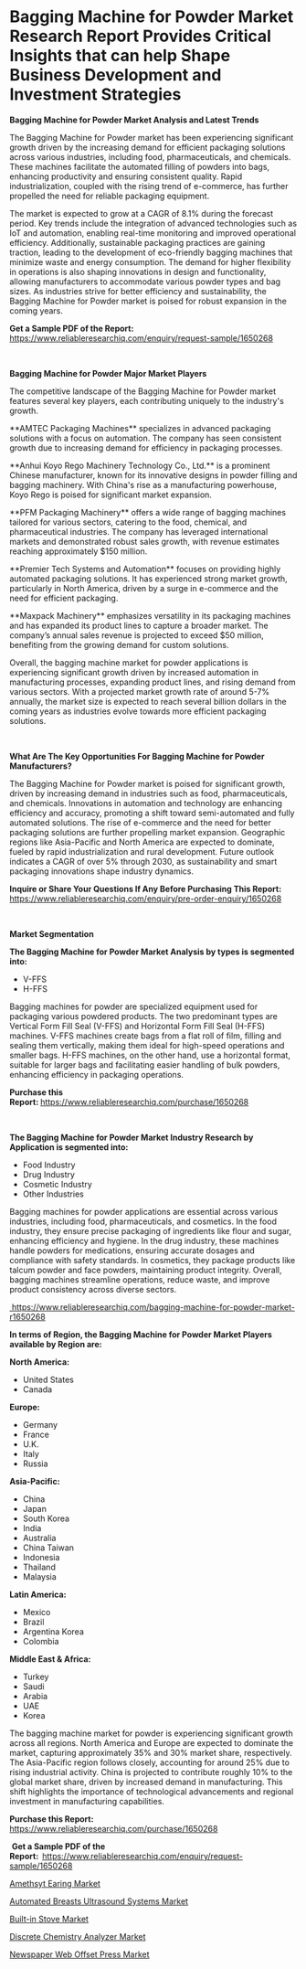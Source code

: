 <p><h1>Bagging Machine for Powder Market Research Report Provides Critical Insights that can help Shape Business Development and Investment Strategies</h1></p><p><strong>Bagging Machine for Powder Market Analysis and Latest Trends</strong></p>
<p><p>The Bagging Machine for Powder market has been experiencing significant growth driven by the increasing demand for efficient packaging solutions across various industries, including food, pharmaceuticals, and chemicals. These machines facilitate the automated filling of powders into bags, enhancing productivity and ensuring consistent quality. Rapid industrialization, coupled with the rising trend of e-commerce, has further propelled the need for reliable packaging equipment.</p><p>The market is expected to grow at a CAGR of 8.1% during the forecast period. Key trends include the integration of advanced technologies such as IoT and automation, enabling real-time monitoring and improved operational efficiency. Additionally, sustainable packaging practices are gaining traction, leading to the development of eco-friendly bagging machines that minimize waste and energy consumption. The demand for higher flexibility in operations is also shaping innovations in design and functionality, allowing manufacturers to accommodate various powder types and bag sizes. As industries strive for better efficiency and sustainability, the Bagging Machine for Powder market is poised for robust expansion in the coming years.</p></p>
<p><strong>Get a Sample PDF of the Report:&nbsp;</strong> <a href="https://www.reliableresearchiq.com/enquiry/request-sample/1650268?utm_campaign=1087&utm_medium=2&utm_source=Github&utm_content=ia&utm_term=23032025&utm_id=bagging-machine-for-powder">https://www.reliableresearchiq.com/enquiry/request-sample/1650268</a></p>
<p>&nbsp;</p>
<p><strong>Bagging Machine for Powder Major Market Players</strong></p>
<p><p>The competitive landscape of the Bagging Machine for Powder market features several key players, each contributing uniquely to the industry's growth. </p><p>**AMTEC Packaging Machines** specializes in advanced packaging solutions with a focus on automation. The company has seen consistent growth due to increasing demand for efficiency in packaging processes. </p><p>**Anhui Koyo Rego Machinery Technology Co., Ltd.** is a prominent Chinese manufacturer, known for its innovative designs in powder filling and bagging machinery. With China's rise as a manufacturing powerhouse, Koyo Rego is poised for significant market expansion.</p><p>**PFM Packaging Machinery** offers a wide range of bagging machines tailored for various sectors, catering to the food, chemical, and pharmaceutical industries. The company has leveraged international markets and demonstrated robust sales growth, with revenue estimates reaching approximately $150 million.</p><p>**Premier Tech Systems and Automation** focuses on providing highly automated packaging solutions. It has experienced strong market growth, particularly in North America, driven by a surge in e-commerce and the need for efficient packaging.</p><p>**Maxpack Machinery** emphasizes versatility in its packaging machines and has expanded its product lines to capture a broader market. The company’s annual sales revenue is projected to exceed $50 million, benefiting from the growing demand for custom solutions.</p><p>Overall, the bagging machine market for powder applications is experiencing significant growth driven by increased automation in manufacturing processes, expanding product lines, and rising demand from various sectors. With a projected market growth rate of around 5-7% annually, the market size is expected to reach several billion dollars in the coming years as industries evolve towards more efficient packaging solutions.</p></p>
<p>&nbsp;</p>
<p><strong>What Are The Key Opportunities For Bagging Machine for Powder Manufacturers?</strong></p>
<p><p>The Bagging Machine for Powder market is poised for significant growth, driven by increasing demand in industries such as food, pharmaceuticals, and chemicals. Innovations in automation and technology are enhancing efficiency and accuracy, promoting a shift toward semi-automated and fully automated solutions. The rise of e-commerce and the need for better packaging solutions are further propelling market expansion. Geographic regions like Asia-Pacific and North America are expected to dominate, fueled by rapid industrialization and rural development. Future outlook indicates a CAGR of over 5% through 2030, as sustainability and smart packaging innovations shape industry dynamics.</p></p>
<p><strong>Inquire or Share Your Questions If Any Before Purchasing This Report:</strong> <a href="https://www.reliableresearchiq.com/enquiry/pre-order-enquiry/1650268?utm_campaign=1087&utm_medium=2&utm_source=Github&utm_content=ia&utm_term=23032025&utm_id=bagging-machine-for-powder">https://www.reliableresearchiq.com/enquiry/pre-order-enquiry/1650268</a></p>
<p>&nbsp;</p>
<p><strong>Market Segmentation</strong></p>
<p><strong>The Bagging Machine for Powder Market Analysis by types is segmented into:</strong></p>
<p><ul><li>V-FFS</li><li>H-FFS</li></ul></p>
<p><p>Bagging machines for powder are specialized equipment used for packaging various powdered products. The two predominant types are Vertical Form Fill Seal (V-FFS) and Horizontal Form Fill Seal (H-FFS) machines. V-FFS machines create bags from a flat roll of film, filling and sealing them vertically, making them ideal for high-speed operations and smaller bags. H-FFS machines, on the other hand, use a horizontal format, suitable for larger bags and facilitating easier handling of bulk powders, enhancing efficiency in packaging operations.</p></p>
<p><strong>Purchase this Report:&nbsp;</strong><a href="https://www.reliableresearchiq.com/purchase/1650268?utm_campaign=1087&utm_medium=2&utm_source=Github&utm_content=ia&utm_term=23032025&utm_id=bagging-machine-for-powder">https://www.reliableresearchiq.com/purchase/1650268</a></p>
<p>&nbsp;</p>
<p><strong>The Bagging Machine for Powder Market Industry Research by Application is segmented into:</strong></p>
<p><ul><li>Food Industry</li><li>Drug Industry</li><li>Cosmetic Industry</li><li>Other Industries</li></ul></p>
<p><p>Bagging machines for powder applications are essential across various industries, including food, pharmaceuticals, and cosmetics. In the food industry, they ensure precise packaging of ingredients like flour and sugar, enhancing efficiency and hygiene. In the drug industry, these machines handle powders for medications, ensuring accurate dosages and compliance with safety standards. In cosmetics, they package products like talcum powder and face powders, maintaining product integrity. Overall, bagging machines streamline operations, reduce waste, and improve product consistency across diverse sectors.</p></p>
<p><a href="https://www.reliableresearchiq.com/bagging-machine-for-powder-market-r1650268?utm_campaign=1087&utm_medium=2&utm_source=Github&utm_content=ia&utm_term=23032025&utm_id=bagging-machine-for-powder">&nbsp;https://www.reliableresearchiq.com/bagging-machine-for-powder-market-r1650268</a></p>
<p><strong>In terms of Region, the Bagging Machine for Powder Market Players available by Region are:</strong></p>
<p>
    <p> <strong> North America: </strong>
        <ul>
            <li>United States</li>
            <li>Canada</li>
        </ul>
        </p> 
    <p> <strong> Europe: </strong>
        <ul>
            <li>Germany</li>
            <li>France</li>
            <li>U.K.</li>
            <li>Italy</li>
            <li>Russia</li>
        </ul>
        </p> 
    <p> <strong> Asia-Pacific: </strong>
        <ul>
            <li>China</li>
            <li>Japan</li>
            <li>South Korea</li>
            <li>India</li>
            <li>Australia</li>
            <li>China Taiwan</li>
            <li>Indonesia</li>
            <li>Thailand</li>
            <li>Malaysia</li>
        </ul>
        </p> 
    <p> <strong> Latin America: </strong>
        <ul>
            <li>Mexico</li>
            <li>Brazil</li>
            <li>Argentina Korea</li>
            <li>Colombia</li>
        </ul>
        </p> 
    <p> <strong> Middle East & Africa: </strong>
        <ul>
            <li>Turkey</li>
            <li>Saudi</li>
            <li>Arabia</li>
            <li>UAE</li>
            <li>Korea</li>
        </ul>
    </p>
    </p>
<p><p>The bagging machine market for powder is experiencing significant growth across all regions. North America and Europe are expected to dominate the market, capturing approximately 35% and 30% market share, respectively. The Asia-Pacific region follows closely, accounting for around 25% due to rising industrial activity. China is projected to contribute roughly 10% to the global market share, driven by increased demand in manufacturing. This shift highlights the importance of technological advancements and regional investment in manufacturing capabilities.</p></p>
<p><strong>Purchase this Report: </strong><a href="https://www.reliableresearchiq.com/purchase/1650268?utm_campaign=1087&utm_medium=2&utm_source=Github&utm_content=ia&utm_term=23032025&utm_id=bagging-machine-for-powder">https://www.reliableresearchiq.com/purchase/1650268</a></p>
<p>&nbsp;<strong>Get a Sample PDF of the Report:&nbsp;&nbsp;</strong><a href="https://www.reliableresearchiq.com/enquiry/request-sample/1650268?utm_campaign=1087&utm_medium=2&utm_source=Github&utm_content=ia&utm_term=23032025&utm_id=bagging-machine-for-powder">https://www.reliableresearchiq.com/enquiry/request-sample/1650268</a></p>
<p><strong></strong></p>
<p><p><a href="https://github.com/ikokwuihepa/Market-Research-Report-List-1/blob/main/amethsyt-earing-market.md?utm_campaign=1087&utm_medium=2&utm_source=Github&utm_content=ia&utm_term=23032025&utm_id=bagging-machine-for-powder">Amethsyt Earing Market</a></p><p><a href="https://github.com/linnuripat/Market-Research-Report-List-1/blob/main/automated-breasts-ultrasound-systems-market.md?utm_campaign=1087&utm_medium=2&utm_source=Github&utm_content=ia&utm_term=23032025&utm_id=bagging-machine-for-powder">Automated Breasts Ultrasound Systems Market</a></p><p><a href="https://github.com/bibzmuiko/Market-Research-Report-List-1/blob/main/built-in-stove-market.md?utm_campaign=1087&utm_medium=2&utm_source=Github&utm_content=ia&utm_term=23032025&utm_id=bagging-machine-for-powder">Built-in Stove Market</a></p><p><a href="https://github.com/borsiflorsfa/Market-Research-Report-List-1/blob/main/discrete-chemistry-analyzer-market.md?utm_campaign=1087&utm_medium=2&utm_source=Github&utm_content=ia&utm_term=23032025&utm_id=bagging-machine-for-powder">Discrete Chemistry Analyzer Market</a></p><p><a href="https://github.com/larotnanonhx/Market-Research-Report-List-1/blob/main/newspaper-web-offset-press-market.md?utm_campaign=1087&utm_medium=2&utm_source=Github&utm_content=ia&utm_term=23032025&utm_id=bagging-machine-for-powder">Newspaper Web Offset Press Market</a></p></p>